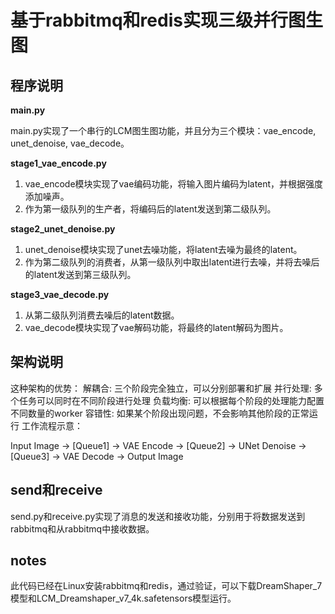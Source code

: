 # 基于rabbitmq和redis实现三级并行图生图

## 程序说明

**main.py**

main.py实现了一个串行的LCM图生图功能，并且分为三个模块：vae_encode, unet_denoise, vae_decode。

**stage1_vae_encode.py**

1. vae_encode模块实现了vae编码功能，将输入图片编码为latent，并根据强度添加噪声。
2. 作为第一级队列的生产者，将编码后的latent发送到第二级队列。

**stage2_unet_denoise.py**

1. unet_denoise模块实现了unet去噪功能，将latent去噪为最终的latent。
2. 作为第二级队列的消费者，从第一级队列中取出latent进行去噪，并将去噪后的latent发送到第三级队列。

**stage3_vae_decode.py**

1. 从第二级队列消费去噪后的latent数据。
2. vae_decode模块实现了vae解码功能，将最终的latent解码为图片。 

## 架构说明

这种架构的优势：
解耦合: 三个阶段完全独立，可以分别部署和扩展
并行处理: 多个任务可以同时在不同阶段进行处理
负载均衡: 可以根据每个阶段的处理能力配置不同数量的worker
容错性: 如果某个阶段出现问题，不会影响其他阶段的正常运行
工作流程示意：

 Input Image → [Queue1] → VAE Encode → [Queue2] → UNet Denoise → [Queue3] → VAE Decode → Output Image

## send和receive

send.py和receive.py实现了消息的发送和接收功能，分别用于将数据发送到rabbitmq和从rabbitmq中接收数据。

## notes

此代码已经在Linux安装rabbitmq和redis，通过验证，可以下载DreamShaper_7模型和LCM_Dreamshaper_v7_4k.safetensors模型运行。